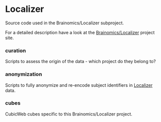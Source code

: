 # Localizer

Source code used in the Brainomics/Localizer subproject.

For a detailed description have a look at the [Brainomics/Localizer](https://bioproj.extra.cea.fr/redmine/projects/localizer94/wiki) project site.

### curation
Scripts to assess the origin of the data - which project do they belong to?

### anonymization
Scripts to fully anonymize and re-encode subject identifiers in [Localizer](http://www.biomedcentral.com/1471-2202/8/91) data.

### cubes
CubicWeb cubes specific to this Brainomics/Localizer project.
